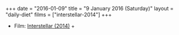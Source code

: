 +++
date = "2016-01-09"
title = "9 January 2016 (Saturday)"
layout = "daily-diet"
films = ["interstellar-2014"]
+++

<ul>
<li class="entry Film">Film: <a href="/films/interstellar-2014">Interstellar (2014)</a> +</li>
</ul>